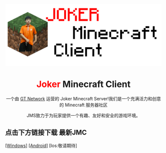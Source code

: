 <img title="JMC" src="images/logo.png" alt="loading-ag-76" data-align="center" style="zoom:50%;">

<h1 align="center"><font color="red">Joker</font> Minecraft Client</h1>

<p align="center">一个由 <a href="gtnetwork.top">GT Network</a> 运营的 Joker Minecraft Server!我们是一个充满活力和创意的 Minecraft  服务器社区</p>

<p align="center">JMS致力于为玩家提供一个有趣、友好和安全的游戏环境。</p>

## 点击下方链接下载 最新JMC

[[Windows]](https://github.com/IamJokerZHEN/JMC/releases/download/JMCV3.1/JMC-3.1-windows-x64-installer.exe) [[Android]](\Q&A\Android.md) [Ios:敬请期待]
